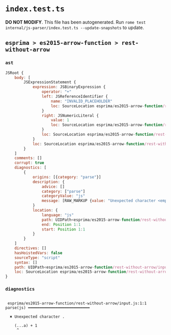 # `index.test.ts`

**DO NOT MODIFY**. This file has been autogenerated. Run `rome test internal/js-parser/index.test.ts --update-snapshots` to update.

## `esprima > es2015-arrow-function > rest-without-arrow`

### `ast`

```javascript
JSRoot {
	body: [
		JSExpressionStatement {
			expression: JSBinaryExpression {
				operator: "+"
				left: JSReferenceIdentifier {
					name: "INVALID_PLACEHOLDER"
					loc: SourceLocation esprima/es2015-arrow-function/rest-without-arrow/input.js 1:7-1:6
				}
				right: JSNumericLiteral {
					value: 1
					loc: SourceLocation esprima/es2015-arrow-function/rest-without-arrow/input.js 1:9-1:10
				}
				loc: SourceLocation esprima/es2015-arrow-function/rest-without-arrow/input.js 1:0-1:10
			}
			loc: SourceLocation esprima/es2015-arrow-function/rest-without-arrow/input.js 1:0-1:10
		}
	]
	comments: []
	corrupt: true
	diagnostics: [
		{
			origins: [{category: "parse"}]
			description: {
				advice: []
				category: ["parse"]
				categoryValue: "js"
				message: [RAW_MARKUP {value: "Unexpected character <emphasis>"}, ".", RAW_MARKUP {value: "</emphasis>"}]
			}
			location: {
				language: "js"
				path: UIDPath<esprima/es2015-arrow-function/rest-without-arrow/input.js>
				end: Position 1:1
				start: Position 1:1
			}
		}
	]
	directives: []
	hasHoistedVars: false
	sourceType: "script"
	syntax: []
	path: UIDPath<esprima/es2015-arrow-function/rest-without-arrow/input.js>
	loc: SourceLocation esprima/es2015-arrow-function/rest-without-arrow/input.js 1:0-2:0
}
```

### `diagnostics`

```

 esprima/es2015-arrow-function/rest-without-arrow/input.js:1:1 parse(js) ━━━━━━━━━━━━━━━━━━━━━━━━━━━

  ✖ Unexpected character .

    (...a) + 1
     ^


```
